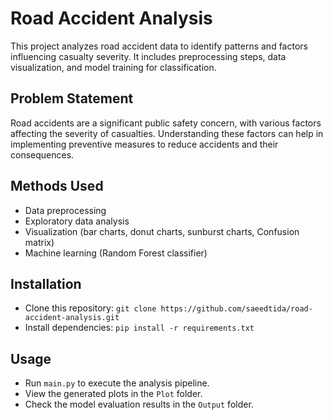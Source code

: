 # Road Accident Analysis
This project analyzes road accident data to identify patterns and factors influencing casualty severity. It includes preprocessing steps, data visualization, and model training for classification.

## Problem Statement
Road accidents are a significant public safety concern, with various factors affecting the severity of casualties. Understanding these factors can help in implementing preventive measures to reduce accidents and their consequences.

## Methods Used
- Data preprocessing
- Exploratory data analysis
- Visualization (bar charts, donut charts, sunburst charts, Confusion matrix)
- Machine learning (Random Forest classifier)

## Installation
- Clone this repository: `git clone https://github.com/saeedtida/road-accident-analysis.git`
- Install dependencies: `pip install -r requirements.txt`

## Usage
- Run `main.py` to execute the analysis pipeline.
- View the generated plots in the `Plot` folder.
- Check the model evaluation results in the `Output` folder.


